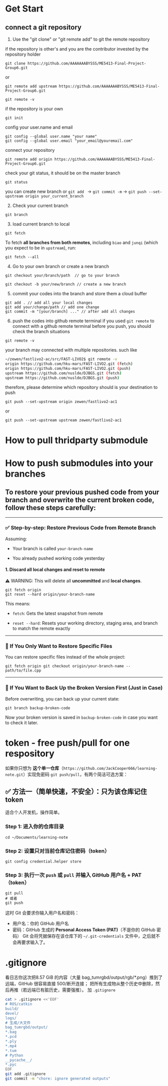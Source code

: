 # Get Start

## connect a git repository 

1. Use the "git clone" or "git remote add" to git the remote repository

if the repository is other's and you are the contributor invested by the repository holder
```git
git clone https://github.com/AAAAAAABYSSS/ME5413-Final-Project-Group6.git
```
or 
```git
git remote add upstream https://github.com/AAAAAAABYSSS/ME5413-Final-Project-Group6.git

git remote -v
```


if the repository is your own
```git
git init
```
config your user.name and email
```git
git config --global user.name "your name"
git config --global user.email "your_email@youremail.com"
```
connect your repository 
```git
git remote add origin https://github.com/AAAAAAABYSSS/ME5413-Final-Project-Group6.git
```
check your git status, it should be on the master branch
```git
git status
```
you can create new branch or `git add ` -> `git commit -m` -> `git push --set-upstream origin your_current_branch `

2. Check your current branch
```git
git branch
```
3. load current branch to local
```git
git fetch
```
To fetch **all branches from both remotes**, including `biao` and `junqi` (which you expect to be in `upstream`), run:
```git
git fetch --all
```

4. Go to your own branch or create a new branch
```git
git checkout your/branch/path  // go to your branch 
```
```git
git checkout -b your/new/branch // create a new branch
```
5. commit your codes into the branch and store them a cloud buffer
```git
git add . // add all your local changes 
git add your/change/path // add one change
git commit -m "[your/branch] ..." // after add all changes
```
6. push the codes into github remote terminal
if you used `git remote` to connect with a github remote terminal
before you push, you should check the branch situations
```git
git remote -v
```
your branch may connected with multiple repositories. such like
```bash
~/zewen/fastlivo2-ac/src/FAST-LIVO2$ git remote -v 
origin https://github.com/hku-mars/FAST-LIVO2.git (fetch) 
origin https://github.com/hku-mars/FAST-LIVO2.git (push) 
upstream https://github.com/nuslde/DJBGS.git (fetch) 
upstream https://github.com/nuslde/DJBGS.git (push)
```

therefore, please determine which repository should is your destination to push
```git
git push --set-upstream origin zewen/fastlivo2-ac1
```
or
```git 
git push --set-upstream upstream zewen/fastlivo2-ac1
```

# How to pull thridparty submodule




# How to push submodules into your branches



## To restore your **previous pushed code** from your branch and overwrite the **current broken code**, follow these steps carefully:

---

### ✅ Step-by-step: Restore Previous Code from Remote Branch

Assuming:

- Your branch is called `your-branch-name`
    
- You already pushed working code yesterday
    

#### 1. **Discard all local changes and reset to remote**

⚠️ WARNING: This will delete all **uncommitted** and **local changes**.

```git
git fetch origin 
git reset --hard origin/your-branch-name
```
This means:

- `fetch`: Gets the latest snapshot from remote
    
- `reset --hard`: Resets your working directory, staging area, and branch to match the remote exactly
    

---

### 🛑 If You Only Want to Restore Specific Files

You can restore specific files instead of the whole project:
```git
git fetch origin git checkout origin/your-branch-name -- path/to/file.cpp
```


---

### 🧯 If You Want to Back Up the Broken Version First (Just in Case)

Before overwriting, you can back up your current state:

```git
git branch backup-broken-code
```


Now your broken version is saved in `backup-broken-code` in case you want to check it later.





# token - free push/pull for one respository

如果你只想为 **这个单一仓库**（`https://github.com/JackCooper666/learning-note.git`）实现免密码 `git push/pull`，有两个简洁可选方案：

## ✅ 方法一（简单快速，不安全）：只为该仓库记住 token

适合个人开发机，操作简单。
### Step 1: 进入你的仓库目录
```git
cd ~/Documents/learning-note
```

### Step 2: 设置只对当前仓库记住密码（token）

```git
git config credential.helper store
```

### Step 3: 执行一次 `push` 或 `pull` 并输入 GitHub 用户名 + PAT（token）
```git
git pull
# 或者
git push
```

这时 Git 会要求你输入用户名和密码：
- 用户名：你的 GitHub 用户名
- 密码：GitHub 生成的 **Personal Access Token (PAT)**（不是你的 GitHub 密码）
Git 会将凭据保存在该仓库下的 `~/.git-credentials` 文件中，之后就不会再要求输入了。




# .gitignore
看日志你这次把8.57 GiB 的内容（大量 bag_tumrgbd/output/rgb/*.png）推到了远端，GitHub 很容易直接 500/断开连接；
把所有生成物从整个历史中删除，然后再推（若远端已有脏历史，需要强推）。
加 `.gitignore`
```bash
cat > .gitignore <<'EOF'
# ROS/catkin
build/
devel/
logs/
# 生成/大文件
bag_tumrgbd/output/
*.bag
*.pcd
*.ply
*.mp4
*.tum
# Python
__pycache__/
*.pyc
EOF
git add .gitignore
git commit -m "chore: ignore generated outputs"
```

